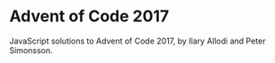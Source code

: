 # Advent of Code 2017
JavaScript solutions to Advent of Code 2017, by Ilary Allodi and Peter Simonsson.

